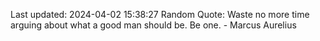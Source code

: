 Last updated: 2024-04-02 15:38:27
Random Quote: Waste no more time arguing about what a good man should be. Be one. - Marcus Aurelius